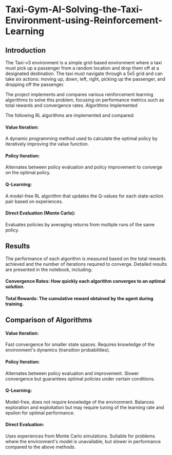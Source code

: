 # Taxi-Gym-AI-Solving-the-Taxi-Environment-using-Reinforcement-Learning

## Introduction

The Taxi-v3 environment is a simple grid-based environment where a taxi must pick up a passenger from a random location and drop them off at a designated destination. The taxi must navigate through a 5x5 grid and can take six actions: moving up, down, left, right, picking up the passenger, and dropping off the passenger.

The project implements and compares various reinforcement learning algorithms to solve this problem, focusing on performance metrics such as total rewards and convergence rates.
Algorithms Implemented

The following RL algorithms are implemented and compared:

#### Value Iteration:
A dynamic programming method used to calculate the optimal policy by iteratively improving the value function.

#### Policy Iteration:
Alternates between policy evaluation and policy improvement to converge on the optimal policy.

#### Q-Learning:
A model-free RL algorithm that updates the Q-values for each state-action pair based on experiences.

#### Direct Evaluation (Monte Carlo):
Evaluates policies by averaging returns from multiple runs of the same policy.

## Results

The performance of each algorithm is measured based on the total rewards achieved and the number of iterations required to converge. Detailed results are presented in the notebook, including:

#### Convergence Rates: How quickly each algorithm converges to an optimal solution.
#### Total Rewards: The cumulative reward obtained by the agent during training.

## Comparison of Algorithms

#### Value Iteration:

Fast convergence for smaller state spaces.
Requires knowledge of the environment's dynamics (transition probabilities).

#### Policy Iteration:

Alternates between policy evaluation and improvement.
Slower convergence but guarantees optimal policies under certain conditions.

#### Q-Learning:

Model-free, does not require knowledge of the environment.
Balances exploration and exploitation but may require tuning of the learning rate and epsilon for optimal performance.

#### Direct Evaluation:

Uses experiences from Monte Carlo simulations.
Suitable for problems where the environment's model is unavailable, but slower in performance compared to the above methods.
